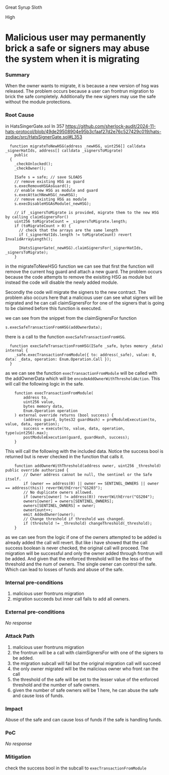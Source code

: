 Great Syrup Sloth

High

# Malicious user may permanently brick a safe or signers may abuse the system when it is migrating

### Summary

When the owner wants to migrate, it is because a new version of hsg was released. The problem occurs because a user can frontrun migration to brick the safe completely. Additionally the new signers may use the safe without the module protections.

### Root Cause

in HatsSingerGate.sol ln 357
https://github.com/sherlock-audit/2024-11-hats-protocol/blob/49de29508904e95b3cfaaf27d2e76c527429c019/hats-zodiac/src/HatsSignerGate.sol#L353

```solidity
  function migrateToNewHSG(address _newHSG, uint256[] calldata _signerHatIds, address[] calldata _signersToMigrate)
    public
  {
    _checkUnlocked();
    _checkOwner();

    ISafe s = safe; // save SLOADS
    // remove existing HSG as guard
    s.execRemoveHSGAsGuard();
    // enable new HSG as module and guard
    s.execAttachNewHSG(_newHSG);
    // remove existing HSG as module
    s.execDisableHSGAsModule(_newHSG);

    // if _signersToMigrate is provided, migrate them to the new HSG by calling claimSignersFor()
    uint256 toMigrateCount = _signersToMigrate.length;
    if (toMigrateCount > 0) {
      // check that the arrays are the same length
      if (_signerHatIds.length != toMigrateCount) revert InvalidArrayLength();

      IHatsSignerGate(_newHSG).claimSignersFor(_signerHatIds, _signersToMigrate);
    }
```
in the migrateToNewHSG function we can see that first the function will remove the current hsg guard and attach a new guard. The problem occurs because the code attempts to remove the exisiting HSG as module but instead the code will disable the newly added module.

Secondly the code will migrate the signers to the new contract. The problem also occurs here that a malicious user can see what signers will be migrated and he can call claimSignersFor for one of the signers that is going to be claimed before this function is executed. 

we can see from the snippet from the claimSignersFor function
```solidity
s.execSafeTransactionFromHSG(addOwnerData);
```
there is a call to the function `execSafeTransactionFromHSG`.

```solidity
  function execSafeTransactionFromHSG(ISafe _safe, bytes memory _data) internal {
    _safe.execTransactionFromModule({ to: address(_safe), value: 0, data: _data, operation: Enum.Operation.Call });
  }
```
as we can see the function `execTransactionFromModule` will be called with the addOwnerData which will be `encodeAddOwnerWithThresholdAction`. This will call the following logic in the safe.

```solidity
    function execTransactionFromModule(
        address to,
        uint256 value,
        bytes memory data,
        Enum.Operation operation
    ) external override returns (bool success) {
        (address guard, bytes32 guardHash) = preModuleExecution(to, value, data, operation);
        success = execute(to, value, data, operation, type(uint256).max);
        postModuleExecution(guard, guardHash, success);
    }
```
This will call the following with the included data. Notice the success bool is returned but is never checked in the function that calls it.

```solidity
    function addOwnerWithThreshold(address owner, uint256 _threshold) public override authorized {
        // Owner address cannot be null, the sentinel or the Safe itself.
        if (owner == address(0) || owner == SENTINEL_OWNERS || owner == address(this)) revertWithError("GS203");
        // No duplicate owners allowed.
        if (owners[owner] != address(0)) revertWithError("GS204");
        owners[owner] = owners[SENTINEL_OWNERS];
        owners[SENTINEL_OWNERS] = owner;
        ownerCount++;
        emit AddedOwner(owner);
        // Change threshold if threshold was changed.
        if (threshold != _threshold) changeThreshold(_threshold);
    }
```
as we can see from the logic if one of the owners attempted to be added is already added the call will revert. But like i have showed that the call success boolean is never checked, the original call will proceed. The migration will be successful and only the owner added through frontrun will be added. And given that the enforced threshold will be the less of the threshold and the num of owners. The single owner can control the safe. Which can lead to losses of funds and abuse of the safe.



### Internal pre-conditions

1. malicious user frontruns migration
2. migration succeeds but inner call fails to add all owners.

### External pre-conditions

_No response_

### Attack Path

1. malicious user frontruns migration
2. the frontrun will be a call with claimSignersFor with one of the signers to be added.
3. the migration subcall will fail but the original migration call will succeed
4. the only owner migrated will be the malicious owner who front ran the call
5. the threshold of the safe will be set to the lesser value of the enforced threshold and the number of safe owners.
6. given the number of safe owners will be 1 here, he can abuse the safe and cause loss of funds.

### Impact

Abuse of the safe and can cause loss of funds if the safe is handling funds.

### PoC

_No response_

### Mitigation

check the success bool in the subcall to `execTransactionFromModule`